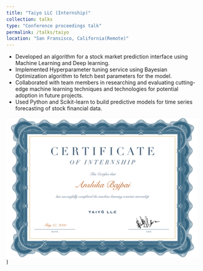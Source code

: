 ```yaml
---
title: "Taiyo LLC (Internship)"
collection: talks
type: "Conference proceedings talk"
permalink: /talks/taiyo
location: "San Fransisco, California(Remote)"
---
```


  * Developed an algorithm for a stock market prediction interface using Machine Learning and Deep learning.
  * Implemented Hyperparameter tuning service using Bayesian Optimization algorithm to fetch best parameters for the model.
  * Collaborated with team members in researching and evaluating cutting-edge machine learning techniques and technologies for potential adoption in future projects.
  * Used Python and Scikit-learn to build predictive models for time series forecasting of stock financial data.

![Image Alt text](_images/InternshipCertificate.PNG "Taiyo llc certificate"))
